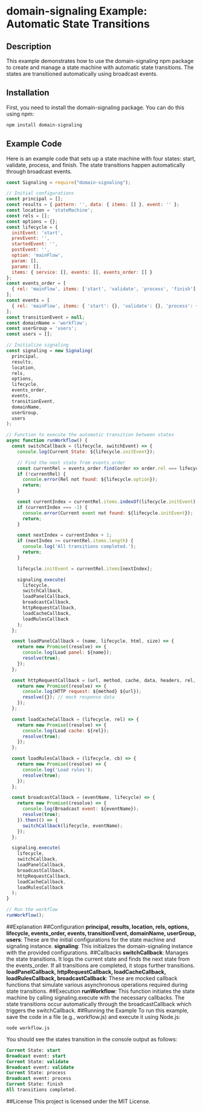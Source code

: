 # domain-signaling Example: Automatic State Transitions
## Description
This example demonstrates how to use the domain-signaling npm package to create and manage a state machine with automatic state transitions. The states are transitioned automatically using broadcast events.

## Installation
First, you need to install the domain-signaling package. You can do this using npm:
```sh
npm install domain-signaling
```
## Example Code
Here is an example code that sets up a state machine with four states: start, validate, process, and finish. The state transitions happen automatically through broadcast events.

```javascript
const Signaling = require("domain-signaling");

// Initial configurations
const principal = [];
const results = { pattern: '', data: { items: [] }, event: '' };
const location = 'stateMachine';
const rels = [];
const options = {};
const lifecycle = {
  initEvent: 'start',
  prevEvent: '',
  startedEvent: '',
  postEvent: '',
  option: 'mainFlow',
  param: [],
  params: [],
  items: { service: [], events: [], events_order: [] }
};
const events_order = [
  { rel: 'mainFlow', items: ['start', 'validate', 'process', 'finish'] }
];
const events = [
  { rel: 'mainFlow', items: { 'start': {}, 'validate': {}, 'process': {}, 'finish': {} } }
];
const transitionEvent = null;
const domainName = 'workflow';
const userGroup = 'users';
const users = [];

// Initialize signaling
const signaling = new Signaling(
  principal,
  results,
  location,
  rels,
  options,
  lifecycle,
  events_order,
  events,
  transitionEvent,
  domainName,
  userGroup,
  users
);

// Function to execute the automatic transition between states
async function runWorkflow() {
  const switchCallback = (lifecycle, switchEvent) => {
    console.log(Current State: ${lifecycle.initEvent});

    // Find the next state from events_order
    const currentRel = events_order.find(order => order.rel === lifecycle.option);
    if (!currentRel) {
      console.error(Rel not found: ${lifecycle.option});
      return;
    }

    const currentIndex = currentRel.items.indexOf(lifecycle.initEvent);
    if (currentIndex === -1) {
      console.error(Current event not found: ${lifecycle.initEvent});
      return;
    }

    const nextIndex = currentIndex + 1;
    if (nextIndex >= currentRel.items.length) {
      console.log('All transitions completed.');
      return;
    }

    lifecycle.initEvent = currentRel.items[nextIndex];

    signaling.execute(
      lifecycle,
      switchCallback,
      loadPanelCallback,
      broadcastCallback,
      httpRequestCallback,
      loadCacheCallback,
      loadRulesCallback
    );
  };

  const loadPanelCallback = (name, lifecycle, html, size) => {
    return new Promise((resolve) => {
      console.log(Load panel: ${name});
      resolve(true);
    });
  };

  const httpRequestCallback = (url, method, cache, data, headers, rel, name, message) => {
    return new Promise((resolve) => {
      console.log(HTTP request: ${method} ${url});
      resolve({}); // mock response data
    });
  };

  const loadCacheCallback = (lifecycle, rel) => {
    return new Promise((resolve) => {
      console.log(Load cache: ${rel});
      resolve(true);
    });
  };

  const loadRulesCallback = (lifecycle, cb) => {
    return new Promise((resolve) => {
      console.log('Load rules');
      resolve(true);
    });
  };

  const broadcastCallback = (eventName, lifecycle) => {
    return new Promise((resolve) => {
      console.log(Broadcast event: ${eventName});
      resolve(true);
    }).then(() => {
      switchCallback(lifecycle, eventName);
    });
  };

  signaling.execute(
    lifecycle,
    switchCallback,
    loadPanelCallback,
    broadcastCallback,
    httpRequestCallback,
    loadCacheCallback,
    loadRulesCallback
  );
}

// Run the workflow
runWorkflow();
```
##Explanation
##Configuration
**principal, results, location, rels, options, lifecycle, events_order, events, transitionEvent, domainName, userGroup, users**: These are the initial configurations for the state machine and signaling instance.
**signaling**: This initializes the domain-signaling instance with the provided configurations.
##Callbacks
**switchCallback**: Manages the state transitions. It logs the current state and finds the next state from the events_order. If all transitions are completed, it stops further transitions.
**loadPanelCallback, httpRequestCallback, loadCacheCallback, loadRulesCallback, broadcastCallback**: These are mocked callback functions that simulate various asynchronous operations required during state transitions.
##Execution
**runWorkflow**: This function initiates the state machine by calling signaling.execute with the necessary callbacks. The state transitions occur automatically through the broadcastCallback which triggers the switchCallback.
##Running the Example
To run this example, save the code in a file (e.g., workflow.js) and execute it using Node.js:
```shell script
node workflow.js
```
You should see the states transition in the console output as follows:
```sql
Current State: start
Broadcast event: start
Current State: validate
Broadcast event: validate
Current State: process
Broadcast event: process
Current State: finish
All transitions completed.
```
##License
This project is licensed under the MIT License.